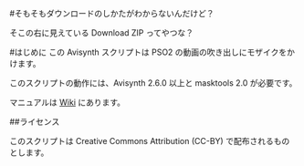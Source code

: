 #そもそもダウンロードのしかたがわからないんだけど？

そこの右に見えている Download ZIP ってやつな？

#はじめに
この Avisynth スクリプトは PSO2 の動画の吹き出しにモザイクをかけます。

このスクリプトの動作には、Avisynth 2.6.0 以上と masktools 2.0 が必要です。

マニュアルは [Wiki](https://github.com/elvl/pso2-fukidashi-mosaic/wiki) にあります。

##ライセンス

このスクリプトは Creative Commons Attribution (CC-BY) で配布されるものとします。
